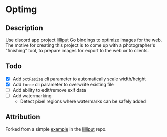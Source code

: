 # Optimg

## Description

Use discord app project [lilliput](https://github.com/discordapp/lilliput) Go bindings to optimize images for the web. The motive for creating this project is to come up with a photographer's "finishing" tool, to prepare images for export to the web or to clients.  

## Todo

- [x] Add `pctResize` cli parameter to automatically scale width/height
- [x] Add `force` cli parameter to overwrite existing file
- [ ] Add ability to edit/remove exif data
- [ ] Add watermarking
  - Detect pixel regions where watermarks can be safely added

## Attribution

Forked from a simple [example](https://github.com/discordapp/lilliput/blob/master/examples/main.go) in the [lilliput](https://github.com/discordapp/lilliput) repo.
